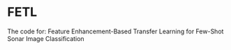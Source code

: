 # FETL
The code for: Feature Enhancement-Based Transfer Learning for Few-Shot Sonar Image Classification
